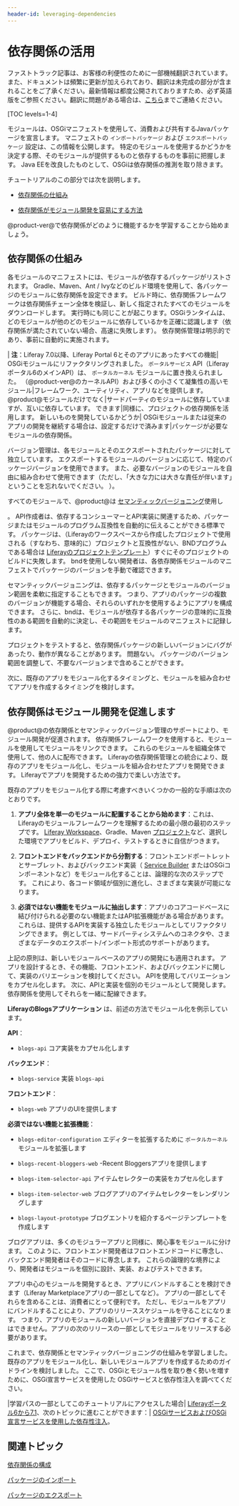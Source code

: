 ```yaml
---
header-id: leveraging-dependencies
---
```


# 依存関係の活用

<p class="alert alert-info"><span class="wysiwyg-color-blue120">ファストトラック記事は、お客様の利便性のために一部機械翻訳されています。また、ドキュメントは頻繁に更新が加えられており、翻訳は未完成の部分が含まれることをご了承ください。最新情報は都度公開されておりますため、必ず英語版をご参照ください。翻訳に問題がある場合は、<a href="mailto:support-content-jp@liferay.com">こちら</a>までご連絡ください。</span></p>

[TOC levels=1-4]

モジュールは、OSGiマニフェストを使用して、消費および共有するJavaパッケージを宣言します。 マニフェストの `インポートパッケージ` および `エクスポートパッケージ` 設定は、この情報を公開します。 特定のモジュールを使用するかどうかを決定する際、そのモジュールが提供するものと依存するものを事前に把握します。 Java EEを改良したものとして、OSGiは依存関係の推測を取り除きます。

チュートリアルのこの部分では次を説明します。

  - [依存関係の仕組み](#how-dependencies-work)

  - [依存関係がモジュール開発を容易にする方法](#dependencies-facilitate-modular-development)

@product-ver@で依存関係がどのように機能するかを学習することから始めましょう。

## 依存関係の仕組み

各モジュールのマニフェストには、モジュールが依存するパッケージがリストされます。 Gradle、Maven、Ant / Ivyなどのビルド環境を使用して、各パッケージのモジュールに依存関係を設定できます。 ビルド時に、依存関係フレームワークは依存関係チェーン全体を検証し、新しく指定されたすべてのモジュールをダウンロードします。 実行時にも同じことが起こります。OSGiランタイムは、どのモジュールが他のどのモジュールに依存しているかを正確に認識します（依存関係が満たされていない場合、高速に失敗します）。 依存関係管理は明示的であり、事前に自動的に実施されます。

| **注**：Liferay 7.0以降、Liferay Portal 6とそのアプリにあったすべての機能| OSGiモジュールにリファクタリングされました。 `ポータルサービス` API（Liferayポータル6のメインAPI）は、 `ポータルカーネル` モジュールに置き換えられました。 （@product-ver@のカーネルAPI）および多くの小さくて凝集性の高いモジュール|フレームワーク、ユーティリティ、アプリなどを提供します。 @product@モジュールだけでなく|サードパーティのモジュールに依存していますが、互いに依存しています。 できます|同様に、プロジェクトの依存関係を活用します。 新しいものを開発しているかどうか| OSGiモジュールまたは従来のアプリの開発を継続する場合は、設定するだけで済みます|パッケージが必要なモジュールの依存関係。

バージョン管理は、各モジュールとそのエクスポートされたパッケージに対して独立しています。 エクスポートするモジュールのバージョンに応じて、特定のパッケージバージョンを使用できます。 また、必要なバージョンのモジュールを自由に組み合わせて使用できます（ただし、「大きな力には大きな責任が伴います」ということを忘れないでください。 ）。

すべてのモジュールで、@product@は [セマンティックバージョニング](http://semver.org)使用し

 。 API作成者は、依存するコンシューマーとAPI実装に関連するため、パッケージまたはモジュールのプログラム互換性を自動的に伝えることができる標準です。 パッケージは、（Liferayのワークスペースから作成したプロジェクトで使用される（すなわち、意味的に）プロジェクトと互換性がない、BNDプログラムである場合は [Liferayのプロジェクトテンプレート](/docs/7-1/reference/-/knowledge_base/r/project-templates)）すぐにそのプロジェクトのビルドに失敗します。 bndを使用しない開発者は、各依存関係モジュールのマニフェストでパッケージのバージョンを手動で確認できます。</p> 

セマンティックバージョニングは、依存するパッケージとモジュールのバージョン範囲を柔軟に指定することもできます。 つまり、アプリのパッケージの複数のバージョンが機能する場合、それらのいずれかを使用するようにアプリを構成できます。 さらに、bndは、モジュールが依存する各パッケージの意味的に互換性のある範囲を自動的に決定し、その範囲をモジュールのマニフェストに記録します。

プロジェクトをテストすると、依存関係パッケージの新しいバージョンにバグがあったり、動作が異なることがあります。 問題ない。 パッケージのバージョン範囲を調整して、不要なバージョンまで含めることができます。

次に、既存のアプリをモジュール化するタイミングと、モジュールを組み合わせてアプリを作成するタイミングを検討します。



## 依存関係はモジュール開発を促進します

@product@の依存関係とセマンティックバージョン管理のサポートにより、モジュール開発が促進されます。 依存関係フレームワークを使用すると、モジュールを使用してモジュールをリンクできます。 これらのモジュールを組織全体で使用して、他の人に配布できます。 Liferayの依存関係管理との統合により、既存のアプリをモジュール化し、モジュールを組み合わせたアプリを開発できます。 Liferayでアプリを開発するための強力で楽しい方法です。

既存のアプリをモジュール化する際に考慮すべきいくつかの一般的な手順は次のとおりです。

1.  **アプリ全体を単一のモジュールに配置することから始めます**：これは、Liferayのモジュールフレームワークを理解するための最小限の最初のステップです。 [Liferay Workspace](/docs/7-1/tutorials/-/knowledge_base/t/liferay-workspace)、Gradle、Maven [プロジェクト](/docs/7-1/reference/-/knowledge_base/r/project-templates)など、選択した環境でアプリをビルド、デプロイ、テストするときに自信がつきます。

2.  **フロントエンドをバックエンドから分割する**：フロントエンドポートレットとサーブレット、およびバックエンド実装（ [Service Builder](/docs/7-1/tutorials/-/knowledge_base/t/service-builder) またはOSGiコンポーネントなど）をモジュール化することは、論理的な次のステップです。 これにより、各コード領域が個別に進化し、さまざまな実装が可能になります。

3.  **必須ではない機能をモジュールに抽出します**：アプリのコアコードベースに結び付けられる必要のない機能またはAPI拡張機能がある場合があります。 これらは、提供するAPIを実装する独立したモジュールとしてリファクタリングできます。 例としては、サードパーティシステムへのコネクタや、さまざまなデータのエクスポート/インポート形式のサポートがあります。

上記の原則は、新しいモジュールベースのアプリの開発にも適用されます。 アプリを設計するとき、その機能、フロントエンド、およびバックエンドに関して、実装のバリエーションを検討してください。 APIを使用してバリエーションをカプセル化します。 次に、APIと実装を個別のモジュールとして開発します。 依存関係を使用してそれらを一緒に配線できます。

**LiferayのBlogsアプリケーション** は、前述の方法でモジュール化を例示しています。

**API**：

  - `blogs-api` コア実装をカプセル化します

**バックエンド**：

  - `blogs-service` 実装 `blogs-api`

**フロントエンド**：

  - `blogs-web` アプリのUIを提供します

**必須ではない機能と拡張機能**：

  - `blogs-editor-configuration` エディターを拡張するために `ポータルカーネル` モジュールを拡張します

  - `blogs-recent-bloggers-web` -Recent Bloggersアプリを提供します

  - `blogs-item-selector-api` アイテムセレクターの実装をカプセル化します

  - `blogs-item-selector-web` ブログアプリのアイテムセレクターをレンダリングします

  - `blogs-layout-prototype` ブログエントリを紹介するページテンプレートを作成します

ブログアプリは、多くのモジュラーアプリと同様に、関心事をモジュールに分けます。 このように、フロントエンド開発者はフロントエンドコードに専念し、バックエンド開発者はそのコードに専念します。 これらの論理的な境界により、開発者はモジュールを個別に設計、実装、およびテストできます。

アプリ中心のモジュールを開発するとき、アプリにバンドルすることを検討できます（Liferay Marketplaceアプリの一部としてなど）。 アプリの一部としてそれらを含めることは、消費者にとって便利です。 ただし、モジュールをアプリにバンドルすることにより、アプリのリリーススケジュールを守ることになります。 つまり、アプリのモジュールの新しいバージョンを直接デプロイすることはできません。アプリの次のリリースの一部としてモジュールをリリースする必要があります。

これまで、依存関係とセマンティックバージョニングの仕組みを学習しました。 既存のアプリをモジュール化し、新しいモジュールアプリを作成するためのガイドラインを検討しました。 ここで、OSGiとモジュール性を取り巻く勢いを増すために、OSGi宣言サービス</a>を使用した OSGiサービスと依存性注入を調べてください。</p> 

|学習パスの一部としてこのチュートリアルにアクセスした場合| [Liferayポータル6から7.1](/docs/7-1/tutorials/-/knowledge_base/t/from-liferay-6-to-liferay-7)、次のトピックに進むことができます：| [OSGiサービスおよびOSGi宣言サービスを使用した依存性注入](/docs/7-1/tutorials/-/knowledge_base/t/osgi-services-and-dependency-injection-with-declarative-services)。



## 関連トピック

[依存関係の構成](/docs/7-1/tutorials/-/knowledge_base/t/configuring-dependencies)

[パッケージのインポート](/docs/7-1/tutorials/-/knowledge_base/t/importing-packages)

[パッケージのエクスポート](/docs/7-1/tutorials/-/knowledge_base/t/exporting-packages)

